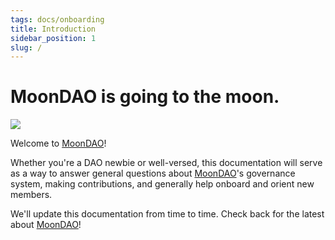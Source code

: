 ```yaml
---
tags: docs/onboarding
title: Introduction
sidebar_position: 1
slug: /
---
```


# MoonDAO is going to the moon.

![](hero.png)

Welcome to [MoonDAO](MoonDAO.md)!

Whether you're a DAO newbie or well-versed, this documentation will serve as a way to answer general questions about [MoonDAO](MoonDAO.md)'s governance system, making contributions, and generally help onboard and orient new members.

We'll update this documentation from time to time. Check back for the latest about [MoonDAO](MoonDAO.md)!
